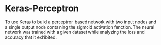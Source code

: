 # Keras-Perceptron
To use Keras to build a perceptron based network with two input nodes and a single output node containing the sigmoid activation function. The neural network was trained with a given dataset while analyzing the loss and accuracy that it exhibited.
